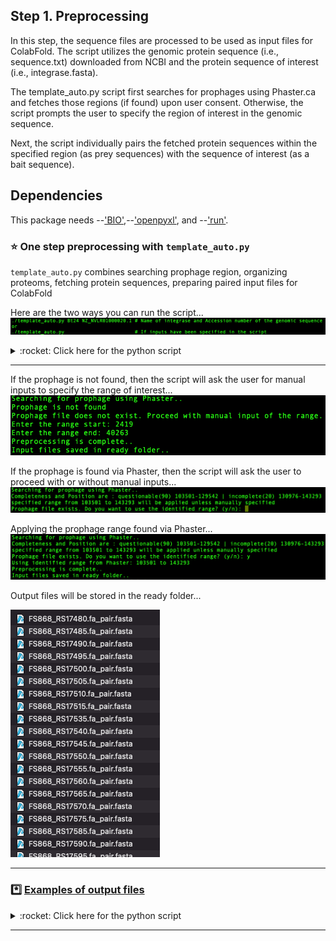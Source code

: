 ## Step 1. Preprocessing
In this step, the sequence files are processed to be used as input files for ColabFold. The script utilizes the genomic protein sequence (i.e., sequence.txt) downloaded from NCBI and the protein sequence of interest (i.e., integrase.fasta).

The template_auto.py script first searches for prophages using Phaster.ca and fetches those regions (if found) upon user consent. Otherwise, the script prompts the user to specify the region of interest in the genomic sequence.

Next, the script individually pairs the fetched protein sequences within the specified region (as prey sequences) with the sequence of interest (as a bait sequence).

## Dependencies

This package needs --['BIO'](https://biopython.org),--['openpyxl'](https://foss.heptapod.net/openpyxl/openpyxl), and --['run'](https://github.com/heeropang/VirtualPullDown/tree/main/preprocessing/run).  

### :star: One step preprocessing with `template_auto.py`
`template_auto.py` combines searching prophage region, organizing proteoms, fetching protein sequences, preparing paired input files for ColabFold

Here are the two ways you can run the script...
![example](./figures/command_template_auto.png)

<details>
   <summary> :rocket: Click here for the python script </summary>
   
   ```Python
   #!/usr/bin/env python
   """
   Usage:        ./template_auto.py
   Author:       Heewhan Shin
   Author_email: hshin40@gmail.com
   Date:         April 25, 2023
   Description:  This script identifies prophages (if any) then produces paired input sequence files for multimer predictions using localcolabfold.
   """ 
   from run import create_mastertable, identify_prophage_region, filter_prey_sequences, combine_pairwise_batch
   import subprocess
   import glob
   import os
   import sys
   import argparse
 
   ## Specify inputs
   ###########################################################
   path            = "./"                  #Working directory
   filename        = 'sequence'            #Genomic sequence
   prey_size_limit = 400                   #Residue size
   bait_name       = 'Bt24'                #Name of integrase
   accession_number= 'NZ_NVLR01000020.1'
   ###########################################################

   parser = argparse.ArgumentParser(description='Identify prophages and prepare input sequence files for multimer predictions using localcolabfold')
   parser.add_argument('bait_name_given', metavar='bait_name_given', type=str, nargs='?', default=None, help='Name of integrase')
   parser.add_argument('accession_number_given', metavar='accession_number_given', type=str, nargs='?', default=None, help='Accession number of the genomic sequence')
   args = parser.parse_args()

   if args.bait_name_given and args.accession_number_given:
       bait_name = args.bait_name_given
       accession_number = args.accession_number_given
       print(f"Name of integrase: {args.bait_name_given}")
       print(f"Accession number of the genomic sequence: {args.accession_number_given}")
   else:
       bait_name = bait_name
       accession_number = accession_number
       print("No arguments provided...")
       print("Using the following inputs found in the script...")
       print(f"Name of integrase: {bait_name}")
       print(f"Accession number of the genomic sequence: {accession_number}")
 
   ## Checking prerequisite files
   if not os.path.isfile("%s.txt"%(filename)):
       print("Error: please check if the genomic sequence is saved in the directory")
       exit(1)
   if not os.path.isfile("%s.fasta"%(bait_name)):
       print("Error: %s.fasta does not exist\n"%(bait_name))
       exit(1)
   if not os.path.isfile("%s_bait_truncated.fasta"%(bait_name)):
       print("Error: %s_bait_truncated.fasta does not exist\n"%(bait_name))
       exit(1)
 
   ## Fixing the genomic sequence formatting issue if it exists
   sed_cmd = "sed -e 's/\[db_xref=[^]]*\] //g' sequence.txt >sequence_check.txt"
   subprocess.call(sed_cmd, shell=True)
      
   ## Preparing subdirectories
   subprocess.call("mkdir fa ready", shell=True)
   subprocess.call("rm fa/*", stdout=subprocess.DEVNULL, stderr=subprocess.DEVNULL, shell=True)
   subprocess.call("rm ready/*", stdout=subprocess.DEVNULL, stderr=subprocess.DEVNULL, shell=True)
   range           = 'range.txt'
   filenames       = sorted(glob.glob("./fa/"+"*.fa"))
   
   ## create mastertable
   create_mastertable(path, filename, prey_size_limit, bait_name)
   subprocess.call("echo Searching for prophage using Phaster..\n", shell=True)
   
   ## Search prophage
   identify_prophage_region(accession_number)
   
   if os.path.isfile(range):
       user_input = input("Regions of prophages identified. Do you want to use the identified range? (y/n): ")
       if user_input.lower() == "y":
           with open(range, 'r') as f:
               filter_start, filter_end= f.readline().strip().split()
               filter_start    = int(filter_start)
               filter_end      = int(filter_end)
               print("Using the identified range from Phaster: %d to %d"%(filter_start, filter_end))
       elif user_input.lower()=="n":
           print("Proceed with manual input of the range.")
           filter_start = int(input("Enter the range start: "))
           filter_end   = int(input("Enter the range end: "))
       else:
           print("Invalid input. Please enter 'y or 'no'.")
           exit(1)
   else:
       print("Prophages not identified. Proceed with manual input of the range.")
       filter_start = int(input("Enter the range start: "))
       filter_end   = int(input("Enter the range end: "))
      
   # Filter prey sequences
   filter_prey_sequences(path, filename, prey_size_limit, bait_name, filter_start, filter_end)
   subprocess.call("mv ./*.fa fa/", shell=True)
      
   combine_pairwise_batch(path, filenames, bait_name)
   subprocess.call("mv fa/*.fasta ready/", shell=True)
   subprocess.call("echo Preprocessing is complete..\n", shell=True)
   subprocess.call("echo Input files saved in ready folder..\n", shell=True)
   ```
</details>

------------------

If the prophage is not found, then the script will ask the user for manual inputs to specify the range of interest...
![if prophage not found](./figures/manual_input.png)

If the prophage is found via Phaster, then the script will ask the user to proceed with or without manual inputs...
![if prophage found](./figures/yn_input.png)

Applying the prophage range found via Phaster...
![Applying the range](./figures/automatic_input.png)

Output files will be stored in the ready folder...

![example](./figures/output_template_auto.png)

--------------------------------------------
### :asterisk: [Examples of output files](https://github.com/heeropang/VirtualPullDown/tree/main/preprocessing/examples)
<details>
   <summary> :rocket: Click here for the python script </summary>
   
   ### Search for prophage

   The following code snippet search for prophage using --['phaster'](https://phaster.ca/)'s URLAPI with genomic sequence's accession code.  

   ```Python
   from run import identify_prophage_region
   import re
   import subprocess
   import sys
   from Bio import SeqIO
   from os.path import join
   from openpyxl import Workbook
   path            = "./"                  #Working directory
   filename        = 'sequence'            #Genomic sequence
   prey_size_limit = 400                   #Residue size
   bait_name       = 'Sa34'                #Name of integrase
   accession_number= 'NZ_FJQW01000022.1'
   identify_prophage_region(accession_number)
   ```
   ### Create a master table to naviagate gene information

   The method create_mastertable returns a master table in the form of an Excel file (mastertable.xlsx) containing locus_tag, gene description, gene size, and location information. The following code snippet shows how to generate the master table using create_mastertable.

   ```Python
   # Create a master table ...
   from run import create_mastertable 
   path            = "./"                  #Working directory
   filename        = 'sequence'            #Genomic sequence
   prey_size_limit = 400                   #Residue size
   bait_name       = 'Sa34'                #Name of integrase
   create_mastertable(path, filename, prey_size_limit, bait_name)
   ```

   A master table keeps gene information.

   ![Master table](./figures/mastertable.png)

   ### Apply the range of interest 
   The method `filter_prey_sequences` applies identified prophage or user-specified range and returns a filtered.xlsx table, gene sequences.
   The following example show how to achieve it using filter_prey_sequences

   ```Python
   # Fetch sequences to screen
   from run import filter_prey_sequences
   path            = "./"                  #Working directory
   filename        = 'sequence'            #Genomic sequence
   prey_size_limit = 400                   #Residue size
   bait_name       = 'Sa34'                #Name of integrase
   filter_start    = 36108        
   filter_end      = 57723   
   filter_prey_sequences(path, filename, prey_size_limit, bait_name, filter_start, filter_end)
   ```
   A filtered table keeps track of which sequences are fetched and skipped.
   ![Filtered table](./figures/filtered.png)

   ### Pair sequences to be screened to the sequence of interest
   The method `combine_pairwise_batch` returns paired sequences in fasta format (seq1:seq2, seq1:seq3,...,seq1:seqn) to to be used as input files for ColabFold.
   The following example show how to achieve it using combine_pairwise_batch

   ```Python
   # Pairing sequences
   from run import combine_pairwise_batch
   path            = "./"                  #Working directory
   filenames       = sorted(glob.glob("./fa/"+"*.fa"))
   bait_name       = 'Sa34'                #Name of integrase
   combine_pairwise_batch(path, filenames, bait_name)
   ```
</details>

-----------------------------------------------------------------------------------
